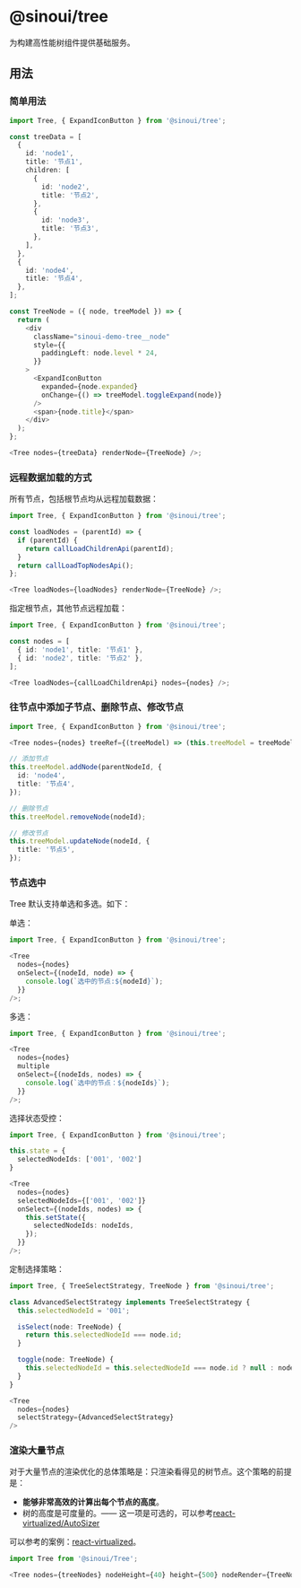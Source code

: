 # @sinoui/tree

为构建高性能树组件提供基础服务。

## 用法

### 简单用法

```typescript
import Tree, { ExpandIconButton } from '@sinoui/tree';

const treeData = [
  {
    id: 'node1',
    title: '节点1',
    children: [
      {
        id: 'node2',
        title: '节点2',
      },
      {
        id: 'node3',
        title: '节点3',
      },
    ],
  },
  {
    id: 'node4',
    title: '节点4',
  },
];

const TreeNode = ({ node, treeModel }) => {
  return (
    <div
      className="sinoui-demo-tree__node"
      style={{
        paddingLeft: node.level * 24,
      }}
    >
      <ExpandIconButton
        expanded={node.expanded}
        onChange={() => treeModel.toggleExpand(node)}
      />
      <span>{node.title}</span>
    </div>
  );
};

<Tree nodes={treeData} renderNode={TreeNode} />;
```

### 远程数据加载的方式

所有节点，包括根节点均从远程加载数据：

```typescript
import Tree, { ExpandIconButton } from '@sinoui/tree';

const loadNodes = (parentId) => {
  if (parentId) {
    return callLoadChildrenApi(parentId);
  }
  return callLoadTopNodesApi();
};

<Tree loadNodes={loadNodes} renderNode={TreeNode} />;
```

指定根节点，其他节点远程加载：

```typescript
import Tree, { ExpandIconButton } from '@sinoui/tree';

const nodes = [
  { id: 'node1', title: '节点1' },
  { id: 'node2', title: '节点2' },
];

<Tree loadNodes={callLoadChildrenApi} nodes={nodes} />;
```

### 往节点中添加子节点、删除节点、修改节点

```typescript
import Tree, { ExpandIconButton } from '@sinoui/tree';

<Tree nodes={nodes} treeRef={(treeModel) => (this.treeModel = treeModel)} />;

// 添加节点
this.treeModel.addNode(parentNodeId, {
  id: 'node4',
  title: '节点4',
});

// 删除节点
this.treeModel.removeNode(nodeId);

// 修改节点
this.treeModel.updateNode(nodeId, {
  title: '节点5',
});
```

### 节点选中

Tree 默认支持单选和多选。如下：

单选：

```typescript
import Tree, { ExpandIconButton } from '@sinoui/tree';

<Tree
  nodes={nodes}
  onSelect={(nodeId, node) => {
    console.log(`选中的节点:${nodeId}`);
  }}
/>;
```

多选：

```typescript
import Tree, { ExpandIconButton } from '@sinoui/tree';

<Tree
  nodes={nodes}
  multiple
  onSelect={(nodeIds, nodes) => {
    console.log(`选中的节点：${nodeIds}`);
  }}
/>;
```

选择状态受控：

```typescript
import Tree, { ExpandIconButton } from '@sinoui/tree';

this.state = {
  selectedNodeIds: ['001', '002']
}

<Tree
  nodes={nodes}
  selectedNodeIds={['001', '002']}
  onSelect={(nodeIds, nodes) => {
    this.setState({
      selectedNodeIds: nodeIds,
    });
  }}
/>;
```

定制选择策略：

```typescript
import Tree, { TreeSelectStrategy, TreeNode } from '@sinoui/tree';

class AdvancedSelectStrategy implements TreeSelectStrategy {
  this.selectedNodeId = '001';

  isSelect(node: TreeNode) {
    return this.selectedNodeId === node.id;
  }

  toggle(node: TreeNode) {
    this.selectedNodeId = this.selectedNodeId === node.id ? null : node.id;
  }
}

<Tree
  nodes={nodes}
  selectStrategy={AdvancedSelectStrategy}
/>
```

### 渲染大量节点

对于大量节点的渲染优化的总体策略是：只渲染看得见的树节点。这个策略的前提是：

* **能够非常高效的计算出每个节点的高度**。
* 树的高度是可度量的。—— 这一项是可选的，可以参考[react-virtualized/AutoSizer](https://bvaughn.github.io/react-virtualized/#/components/AutoSizer)

可以参考的案例：[react-virtualized](https://github.com/bvaughn/react-virtualized)。

```typescript
import Tree from '@sinoui/Tree';

<Tree nodes={treeNodes} nodeHeight={40} height={500} nodeRender={TreeNod} />;
```
